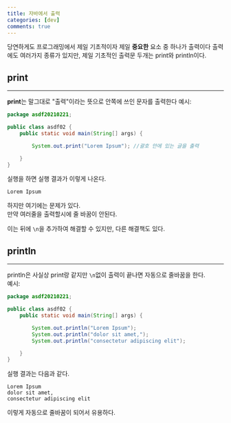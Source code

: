 ```yaml
---
title: 자바에서 출력
categories: [dev]
comments: true
---
```

당연하게도 프로그래밍에서 제일 기초적이자 제일 **중요한** 요소 중 하나가 출력이다
출력에도 여러가지 종류가 있지만, 제일 기초적인 출력문 두개는 print와 println이다.   

## print
---
**print**는 말그대로 "출력"이라는 뜻으로 안쪽에 쓰인 문자를 출력한다
예시:
```java
package asdf20210221;

public class asdf02 {
    public static void main(String[] args) {

        System.out.print("Lorem Ipsum"); //괄호 안에 있는 글을 출력

    }
}
```
실행을 하면 실행 결과가 이렇게 나온다.   
    
    Lorem Ipsum   

하지만 여기에는 문제가 있다.   
만약 여러줄을 출력할시에 줄 바꿈이 안된다.   

이는 뒤에 ```\n```을 추가하여 해결할 수 있지만, 다른 해결책도 있다.   

## println
---
println은 사실상 print랑 같지만 ```\n```없이 출력이 끝나면 자동으로 줄바꿈을 한다.   
예시:   
```java
package asdf20210221;

public class asdf02 {
    public static void main(String[] args) {

        System.out.println("Lorem Ipsum");
        System.out.println("dolor sit amet,");
        System.out.println("consectetur adipiscing elit");

    }
}
```
실행 결과는 다음과 같다.   

    Lorem Ipsum
    dolor sit amet,
    consectetur adipiscing elit

이렇게 자동으로 줄바꿈이 되어서 유용하다.
